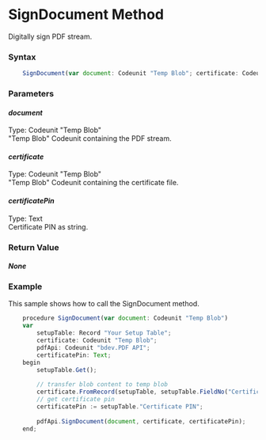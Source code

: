 # SignDocument Method
Digitally sign PDF stream.

### Syntax
```javascript
	SignDocument(var document: Codeunit "Temp Blob"; certificate: Codeunit "Temp Blob"; certificatePin: Text)
```

### Parameters
#### *document*
Type: Codeunit "Temp Blob"<br/>
"Temp Blob" Codeunit containing the PDF stream.
#### *certificate*
Type: Codeunit "Temp Blob"<br/>
"Temp Blob" Codeunit containing the certificate file.
#### *certificatePin*
Type: Text<br/>
Certificate PIN as string.

### Return Value
#### *None*

### Example
This sample shows how to call the SignDocument method.
```javascript
	procedure SignDocument(var document: Codeunit "Temp Blob")	
	var	
	    setupTable: Record "Your Setup Table";	
	    certificate: Codeunit "Temp Blob";	
	    pdfApi: Codeunit "bdev.PDF API";	
	    certificatePin: Text;	
	begin	
	    setupTable.Get();
	
	    // transfer blob content to temp blob	
	    certificate.FromRecord(setupTable, setupTable.FieldNo("Certificate File"));	
	    // get certificate pin	
	    certificatePin := setupTable."Certificate PIN";
	
	    pdfApi.SignDocument(document, certificate, certificatePin);	
	end;
```
